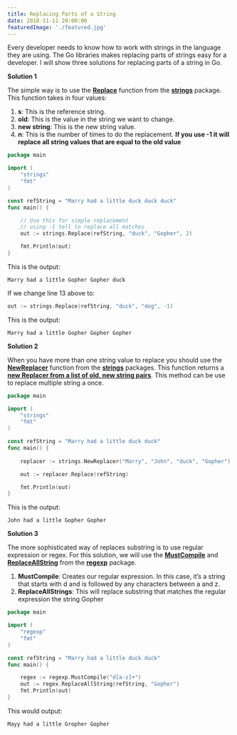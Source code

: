```yaml
---
title: Replacing Parts of a String
date: 2018-11-11 20:00:00
featuredImage: './featured.jpg'
---
```


Every developer needs to know how to work with strings in the language they are using. The Go libraries makes replacing parts of strings easy for a developer. I will show three solutions for replacing parts of a string in Go.

__Solution 1__

The simple way is to use the **[Replace](https://golang.org/pkg/strings/#Replace)** function from the **[strings](https://golang.org/pkg/strings/)** package. This function takes in four values:

1. **s**: This is the reference string.
1. **old**: This is the value in the string we want to change.
1. **new string**: This is the new string value.
1. **n**: This is the number of times to do the replacement. **If you use -1 it will replace all string values that are equal to the old value**

<!-- more-->
```go
package main

import (
	"strings"
	"fmt"
)

const refString = "Marry had a little duck duck duck"
func main() {

	// Use this for simple replacement
	// using -1 tell to replace all matches
	out := strings.Replace(refString, "duck", "Gopher", 2)

	fmt.Println(out)
}
```

This is the output:

```commandline
Marry had a little Gopher Gopher duck
```

If we change line 13 above to:

```go
out := strings.Replace(refString, "duck", "dog", -1)
```

This is the output:

```commandline
Marry had a little Gopher Gopher Gopher
```

__Solution 2__

When you have more than one string value to replace you should use the **[NewReplacer](https://golang.org/pkg/strings/#NewReplacer)** function from the **[strings](https://golang.org/pkg/strings/)** packages. This function
returns a **[new Replacer from a list of old, new string pairs](https://golang.org/src/strings/replace.go?s=676:720#L13)**. This method can be use to replace multiple string a once.

```go
package main

import (
	"strings"
	"fmt"
)

const refString = "Marry had a little duck duck"
func main() {
	
	replacer := strings.NewReplacer("Marry", "John", "duck", "Gopher")

	out := replacer.Replace(refString)

	fmt.Println(out)
}
```

This is the output:

```commandline
John had a little Gopher Gopher
```

__Solution 3__

The more sophisticated way of replaces substring is to use regular expression or regex. For this solution, we will use the **[MustCompile](https://golang.org/pkg/regexp/#MustCompile)** and **[ReplaceAllString](https://golang.org/pkg/regexp/#Regexp.ReplaceAllString)** from the **[regexp](https://golang.org/pkg/regexp/)** package.

1. **MustCompile**: Creates our regular expression. In this case, it’s a string that starts with d and is followed by any characters between a and z.
2. **ReplaceAllStrings**: This will replace substring that matches the regular expression the string Gopher 

```go
package main

import (
	"regexp"
	"fmt"
)

const refString = "Marry had a little duck duck"
func main() {

	regex := regexp.MustCompile("d[a-z]+")
	out := regex.ReplaceAllString(refString, "Gopher")
	fmt.Println(out)
}
```

This would output:

```commandline
Mayy had a little Gropher Gopher
```
